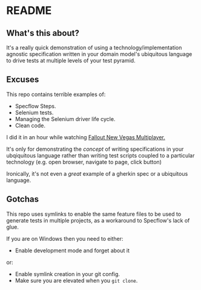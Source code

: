 # README

## What's this about?

It's a really quick demonstration of using a technology/implementation agnostic specification written 
in your domain model's ubiquitous language to drive tests at multiple levels of your test pyramid.

## Excuses

This repo contains terrible examples of:

* Specflow Steps.
* Selenium tests.
* Managing the Selenium driver life cycle.
* Clean code.

I did it in an hour while watching [Fallout New Vegas Multiplayer.](https://www.youtube.com/watch?v=yUVCCaeVNzY&list=PL3itm4Cj7SBBuRdCKOOdUGyyi4fgdgVkS)

It's only for demonstrating the _concept_ of writing specifications in your ubqiquitous language
rather than writing test scripts coupled to a particular technology (e.g. open browser, navigate to page, click button)

Ironically, it's not even a _great_ example of a gherkin spec or a ubiquitous language.

## Gotchas

This repo uses symlinks to enable the same feature files to be used to generate tests in multiple projects, 
as a workaround to Specflow's lack of glue.

If you are on Windows then you need to either:

* Enable development mode and forget about it

or:

* Enable symlink creation in your git config.
* Make sure you are elevated when you `git clone`.